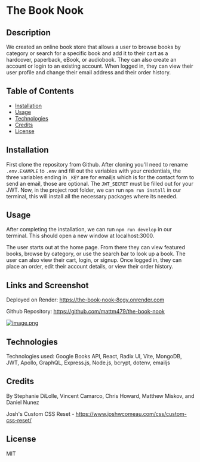 # The Book Nook

## Description

We created an online book store that allows a user to browse books by category or search for a specific book and add it to their cart as a hardcover, paperback, eBook, or audiobook. They can also create an account or login to an existing account. When logged in, they can view their user profile and change their email address and their order history.

## Table of Contents

- [Installation](#installation)
- [Usage](#usage)
- [Technologies](#technologies)
- [Credits](#credits)
- [License](#license)

## Installation

First clone the repository from Github. After cloning you'll need to rename `.env.EXAMPLE` to `.env` and fill out the variables with your credentials, the three variables ending in `_KEY` are for emailjs which is for the contact form to send an email, those are optional. The `JWT_SECRET` must be filled out for your JWT. Now, in the project root folder,  we can run `npm run install` in our terminal, this will install all the necessary packages where its needed. 

## Usage

After completing the installation, we can run `npm run develop` in our terminal. This should open a new window at localhost:3000.

The user starts out at the home page. From there they can view featured books, browse by category, or use the search bar to look up a book. The user can also view their cart, login, or signup. Once logged in, they can place an order, edit their account details, or view their order history.

## Links and Screenshot

Deployed on Render: https://the-book-nook-8cgy.onrender.com

Github Repository: https://github.com/mattm479/the-book-nook

[![image.png](https://i.postimg.cc/Vv8BNHRN/image.png)](https://postimg.cc/N9drJDZh)

## Technologies

Technologies used: Google Books API, React, Radix UI, Vite, MongoDB, JWT, Apollo, GraphQL, Express.js, Node.js, bcrypt, dotenv, emailjs

## Credits

By Stephanie DiLolle, Vincent Camarco, Chris Howard, Matthew Miskov, and Daniel Nunez 

Josh's Custom CSS Reset - https://www.joshwcomeau.com/css/custom-css-reset/

## License

MIT


